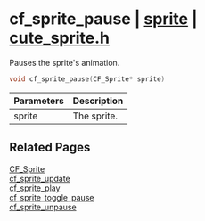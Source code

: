 # cf_sprite_pause | [sprite](https://github.com/RandyGaul/cute_framework/blob/master/docs/sprite_readme.md) | [cute_sprite.h](https://github.com/RandyGaul/cute_framework/blob/master/include/cute_sprite.h)

Pauses the sprite's animation.

```cpp
void cf_sprite_pause(CF_Sprite* sprite)
```

Parameters | Description
--- | ---
sprite | The sprite.

## Related Pages

[CF_Sprite](https://github.com/RandyGaul/cute_framework/blob/master/docs/sprite/cf_sprite.md)  
[cf_sprite_update](https://github.com/RandyGaul/cute_framework/blob/master/docs/sprite/cf_sprite_update.md)  
[cf_sprite_play](https://github.com/RandyGaul/cute_framework/blob/master/docs/sprite/cf_sprite_play.md)  
[cf_sprite_toggle_pause](https://github.com/RandyGaul/cute_framework/blob/master/docs/sprite/cf_sprite_toggle_pause.md)  
[cf_sprite_unpause](https://github.com/RandyGaul/cute_framework/blob/master/docs/sprite/cf_sprite_unpause.md)  
